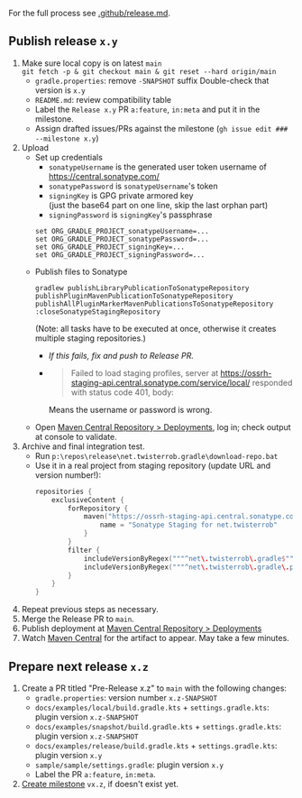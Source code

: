 For the full process see [.github/release.md](https://github.com/TWiStErRob/.github/blob/main/RELEASE.md).

## Publish release `x.y`

 1. Make sure local copy is on latest `main`  
    `git fetch -p & git checkout main & git reset --hard origin/main`
    * `gradle.properties`: remove `-SNAPSHOT` suffix
      Double-check that version is `x.y`
    * `README.md`: review compatibility table
    * Label the `Release x.y` PR `a:feature`, `in:meta` and put it in the milestone.
    * Assign drafted issues/PRs against the milestone (`gh issue edit ### --milestone x.y`)
 1. Upload
    * Set up credentials
        * `sonatypeUsername` is the generated user token username of https://central.sonatype.com/
        * `sonatypePassword` is `sonatypeUsername`'s token
        * `signingKey` is GPG private armored key  
          (just the base64 part on one line, skip the last orphan part)
        * `signingPassword` is `signingKey`'s passphrase
      ```shell
      set ORG_GRADLE_PROJECT_sonatypeUsername=...
      set ORG_GRADLE_PROJECT_sonatypePassword=...
      set ORG_GRADLE_PROJECT_signingKey=...
      set ORG_GRADLE_PROJECT_signingPassword=...
      ```
    * Publish files to Sonatype
      ```shell
      gradlew publishLibraryPublicationToSonatypeRepository publishPluginMavenPublicationToSonatypeRepository publishAllPluginMarkerMavenPublicationsToSonatypeRepository :closeSonatypeStagingRepository
      ```  
      (Note: all tasks have to be executed at once, otherwise it creates multiple staging repositories.)
      * _If this fails, fix and push to Release PR._
      * > Failed to load staging profiles, server at https://ossrh-staging-api.central.sonatype.com/service/local/ responded with status code 401, body:

        Means the username or password is wrong.
    * Open [Maven Central Repository > Deployments](https://central.sonatype.com/publishing), log in; check output at console to validate.
 1. Archive and final integration test.
    * Run `p:\repos\release\net.twisterrob.gradle\download-repo.bat`  
    * Use it in a real project from staging repository (update URL and version number!):
      ```kotlin
      repositories {
          exclusiveContent {
              forRepository {
                  maven("https://ossrh-staging-api.central.sonatype.com/service/local/repositories/net.twisterrob--<guid>/content/") {
                      name = "Sonatype Staging for net.twisterrob"
                  }
              }
              filter {
                  includeVersionByRegex("""^net\.twisterrob\.gradle$""", ".*", "^${Regex.escape("x.y")}$")
                  includeVersionByRegex("""^net\.twisterrob\.gradle\.plugin\.[^.]+$""", ".*", "^${Regex.escape("x.y")}$")
              }
          }
      }
      ```
 1. Repeat previous steps as necessary.
 1. Merge the Release PR to `main`.
 1. Publish deployment at [Maven Central Repository > Deployments](https://central.sonatype.com/publishing)
 1. Watch [Maven Central](https://repo1.maven.org/maven2/net/twisterrob/gradle/twister-quality/) for the artifact to appear. May take a few minutes.

## Prepare next release `x.z`
 1. Create a PR titled "Pre-Release x.z" to `main` with the following changes:
    * `gradle.properties`: version number `x.z-SNAPSHOT`
    * `docs/examples/local/build.gradle.kts` + `settings.gradle.kts`: plugin version `x.z-SNAPSHOT`
    * `docs/examples/snapshot/build.gradle.kts` + `settings.gradle.kts`: plugin version `x.z-SNAPSHOT`
    * `docs/examples/release/build.gradle.kts` + `settings.gradle.kts`: plugin version `x.y`
    * `sample/sample/settings.gradle`: plugin version `x.y`
    * Label the PR `a:feature`, `in:meta`.
 1. [Create milestone](https://github.com/TWiStErRob/net.twisterrob.gradle/milestones/new) `vx.z`, if doesn't exist yet.

[1]: https://github.com/TWiStErRob/.github/blob/main/RELEASE.md#release-process
